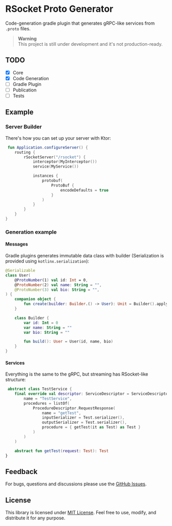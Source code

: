 # RSocket Proto Generator

Code-generation gradle plugin that generates gRPC-like services from `.proto` files.

> **Warning** <br>
> This project is still under development and it's not production-ready.

## TODO
- [x] Core
- [x] Code Generation
- [ ] Gradle Plugin
- [ ] Publication
- [ ] Tests

## Example

### Server Builder
There's how you can set up your server with Ktor:
```kotlin
 fun Application.configureServer() {
    routing {
        rSocketServer("/rsocket") {
            interceptor(MyInterceptor())
            service(MyService())

            instances {
                protobuf(
                    ProtoBuf {
                        encodeDefaults = true
                    }
                )
            }
        }
    }
}
```

### Generation example
#### Messages

Gradle plugins generates immutable data class with builder (Serialization is provided using `kotlinx.serialization`):

```kotlin
@Serializable
class User(
    @ProtoNumber(1) val id: Int = 0,
    @ProtoNumber(2) val name: String = "",
    @ProtoNumber(3) val bio: String = "",
) {
    companion object {
        fun create(builder: Builder.() -> User): Unit = Builder().apply(builder).build()
    }

    class Builder {
        var id: Int = 0
        var name: String = ""
        var bio: String = ""

        fun build(): User = User(id, name, bio)
    }
}
```

#### Services

Everything is the same to the gRPC, but streaming has RSocket-like structure:

```kotlin
 abstract class TestService {
    final override val descriptor: ServiceDescriptor = ServiceDescriptor(
        name = "TestService",
        procedures = listOf(
            ProcedureDescriptor.RequestResponse(
                name = "getTest",
                inputSerializer = Test.serializer(),
                outputSerializer = Test.serializer(),
                procedure = { getTest(it as Test) as Test }
            )
        )
    )

    abstract fun getTest(request: Test): Test
}
```

## Feedback

For bugs, questions and discussions please use
the [GitHub Issues](https://github.com/y9vad9/rsocket-kotlin-router/issues).

## License

This library is licensed under [MIT License](LICENSE). Feel free to use, modify, and distribute it for any purpose.
